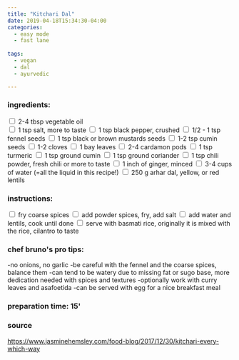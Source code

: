 ```yaml
---
title: "Kitchari Dal"
date: 2019-04-18T15:34:30-04:00
categories:
  - easy mode
  - fast lane
  
tags:
  - vegan
  - dal
  - ayurvedic

---
```


### ingredients:

<input type="checkbox"> 2-4 tbsp vegetable oil             
<input type="checkbox"> 1 tsp salt, more to taste
<input type="checkbox"> 1 tsp black pepper, crushed
<input type="checkbox"> 1/2 - 1 tsp fennel seeds
<input type="checkbox"> 1 tsp black or brown mustards seeds
<input type="checkbox"> 1-2 tsp cumin seeds
<input type="checkbox"> 1-2 cloves
<input type="checkbox"> 1 bay leaves
<input type="checkbox"> 2-4 cardamon pods
<input type="checkbox"> 1 tsp turmeric
<input type="checkbox"> 1 tsp ground cumin
<input type="checkbox"> 1 tsp ground coriander
<input type="checkbox"> 1 tsp chili powder, fresh chili or more to taste
<input type="checkbox"> 1 inch of ginger, minced
<input type="checkbox"> 3-4 cups of water (=all the liquid in this recipe!)
<input type="checkbox"> 250 g arhar dal, yellow, or red lentils


### instructions:

<input type="checkbox"> fry coarse spices
<input type="checkbox"> add powder spices, fry, add salt
<input type="checkbox"> add water and lentils, cook until done
<input type="checkbox"> serve with basmati rice, originally it is mixed with the rice, cilantro to taste

### chef bruno's pro tips:

-no onions, no garlic
-be careful with the fennel and the coarse spices, balance them
-can tend to be watery due to missing fat or sugo base, more dedication needed with spices and textures
-optionally work with curry leaves and asafoetida
-can be served with egg for a nice breakfast meal


### preparation time: 15'

### source

<a href="https://www.jasminehemsley.com/food-blog/2017/12/30/kitchari-every-which-way" target="_blank" >https://www.jasminehemsley.com/food-blog/2017/12/30/kitchari-every-which-way</a>

